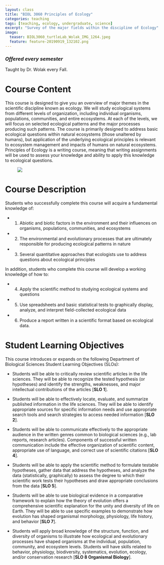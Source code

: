```yaml
---
layout: class
title: "BIOL 3060 Principles of Ecology"
categories: teaching
tags: [teaching, ecology, undergraduate, science]
excerpt: "Survey of the major fields within the discipline of Ecology"
image:
  teaser: BIOL3060_turtleLab_Wolak_IMG_1264.jpeg
  feature: feature-20190919_132102.png
---
```



### _Offered every semester_
Taught by Dr. Wolak every Fall.

# Course Content
This course is designed to give you an overview of major themes in the scientific discipline known as ecology. We will study ecological systems from different levels of organization, including individual organisms, populations, communities, and entire ecosystems. At each of the levels, we will focus on selected ecological patterns and the major processes producing such patterns. The course is primarily designed to address basic ecological questions within natural ecosystems (those unaltered by humans), but application of the underlying ecological principles is relevant to ecosystem management and impacts of humans on natural ecosystems. Principles of Ecology is a writing course, meaning that writing assignments will be used to assess your knowledge and ability to apply this knowledge to ecological questions.

<figure class="half">
	<img src="{{ site.url }}{% picture direct sectionBIOL3060_Fall2021-08-26.jpg %}">
</figure>


# Course Description
Students who successfully complete this course will acquire a fundamental knowledge of:
  - 1) Abiotic and biotic factors in the environment and their influences on organisms, populations, communities, and ecosystems
  - 2) The environmental and evolutionary processes that are ultimately responsible for producing ecological patterns in nature
  - 3) Several quantitative approaches that ecologists use to address questions about ecological principles 

In addition, students who complete this course will develop a working knowledge of how to:
  - 4) Apply the scientific method to studying ecological systems and questions
  - 5) Use spreadsheets and basic statistical tests to graphically display, analyze, and interpret field-collected ecological data
  - 6) Produce a report written in a scientific format based on ecological data.

# Student Learning Objectives
This course introduces or expands on the following Department of Biological Sciences Student Learning Objectives (SLOs):

  - Students will be able to critically review scientific articles in the life sciences. They will be able to recognize the tested hypothesis (or hypotheses) and identify the strengths, weaknesses, and major intellectual contributions of the articles [__SLO 1__].

  - Students will be able to effectively locate, evaluate, and summarize published information in the life sciences. They will be able to identify appropriate sources for specific information needs and use appropriate search tools and search strategies to access needed information [__SLO 2__]. 

  - Students will be able to communicate effectively to the appropriate audience in the written genres common to biological sciences (e.g., lab reports, research articles). Components of successful written communication include the effective organization of scientific content, appropriate use of language, and correct use of scientific citations [__SLO 4__].

  - Students will be able to apply the scientific method to formulate testable hypotheses, gather data that address the hypotheses, and analyze the data (statistically, graphically) to assess the degree to which their scientific work tests their hypotheses and draw appropriate conclusions from the data [__SLO 5__].

  - Students will be able to use biological evidence in a comparative framework to explain how the theory of evolution offers a comprehensive scientific explanation for the unity and diversity of life on Earth. They will be able to use specific examples to demonstrate how evolution has shaped organismal morphology, physiology, life history, and behavior [__SLO 7__].

  - Students will apply broad knowledge of the structure, function, and diversity of organisms to illustrate how ecological and evolutionary processes have shaped organisms at the individual, population, community, and ecosystem levels. Students will have skills related to behavior, physiology, biodiversity, systematics, evolution, ecology, and/or conservation research [__SLO 8 Organismal Biology__].
  
  
  
